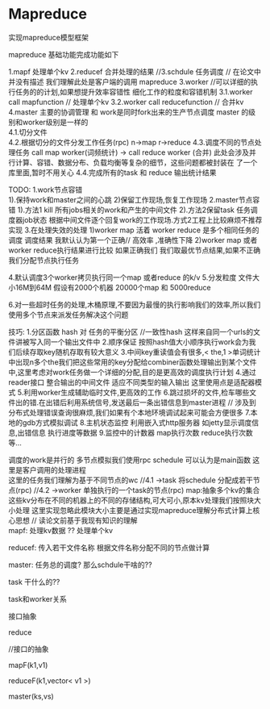 # Mapreduce
实现mapreduce模型框架




mapreduce 基础功能完成功能如下

1.mapf     处理单个kv
2.reducef  合并处理的结果
//3.schdule  任务调度  // 在论文中并没有描述  我们理解此处是客户端的调用 mapreduce
3.worker //可以详细的执行任务的的计划,如果想提升效率容错性 细化工作的粒度和容错机制
3.1.worker  call mapfunction // 处理单个kv
3.2.worker call reducefunction // 合并kv
4.master  主要的协调管理  和 work是同时fork出来的生产节点调度
master 的级别和worker级别是一样的  
4.1.切分文件   
4.2.根据切分的文件分发工作任务(rpc)  n->map     r->reduce
4.3.调度不同的节点处理任务  call map worker(词频统计)  ->  call reduce worker (合并)
  此处会涉及并行计算、容错、数据分布、负载均衡等复杂的细节，这些问题都被封装在 了一个库里面,暂时不用关心
4.4.完成所有的task 和 reduce  输出统计结果



TODO:
1.work节点容错   
  1).保持work和master之间的心跳
  2)保留工作现场,恢复工作现场
2.master节点容错
  1).方法1 kill 所有jobs相关的work和产生的中间文件
  2).方法2保留task 任务调度器job状态 根据中间文件逐个回复work的工作现场.方式2工程上比较麻烦不推荐实现
3.在处理失效的处理
  1)worker map 活着 worker reduce 是多个相同任务的调度 调度结果 我默认认为第一个正确// 高效率 ,准确性下降
  2)worker map 或者worker reduce执行结果进行比较 如果正确我们 我们取最优节点结果,如果不正确我们分配节点执行任务

4.默认调度3个worker拷贝执行同一个map 或者reduce 的k/v
5.分发粒度  文件大小16M到64M 
假设有2000个机器  20000个map 和 5000reduce

6.对一些超时任务的处理,木桶原理,不要因为最慢的执行影响我们的效率,所以我们使用多个节点来派发任务解决这个问题


技巧:
1.分区函数
hash 对 任务的平衡分区  //一致性hash
这样来自同一个urls的文件讲被写入同一个输出文件中
2.顺序保证
按照hash值大小顺序执行work会为我们后续存取key随机存取有较大意义
3.中间key重读值会有很多,< the,1 >单词统计中出现n多个the我们把这些常用的key分配给combiner函数处理输出到某个文件中,这里考虑对work任务做一个详细的分配,目的是更高效的调度执行计划
4.通过reader接口  整合输出的中间文件  适应不同类型的输入输出
这里使用点是适配器模式
5.利用worker生成辅助临时文件,更高效的工作
6.跳过损坏的文件,检车哪些文件出的错.在出错后利用系统信号,发送最后一条出错信息到master进程
// 涉及到分布式处理错误查询很麻烦,我们如果有个本地环境调试起来可能会方便很多
7.本地的gdb方式模拟调试
8.主机状态监控  利用嵌入式http服务器 如jetty显示调度信息,出错信息
执行进度等数据
9.监控中的计数器  map执行次数  reduce执行次数 等...



调度的work是并行的
多节点模拟我们使用rpc
schedule  可以认为是main函数  这里是客户调用的处理进程  
这里的任务我们理解为基于不同节点的wc
//4.1 ->task  将schedule 分配成若干节点(rpc)
//4.2 ->worker  单独执行的一个task的节点(rpc)
map:抽象多个kv的集合  这些kv分布在不同的机器上的不同的存储结构,可大可小,原本kv处理我们按照块大小处理
这里实现忽略此模块大小主要是通过实现mapreduce理解分布式计算上核心思想
// 读论文前基于我现有知识的理解  
mapf:  处理kv数据   ??  处理单个kv

reducef:  传入若干文件名称   根据文件名称分配不同的节点做计算   

master:  任务总的调度?  那么schdule干啥的??

task 干什么的?? 

task和worker关系

接口抽象

reduce







//接口的抽象



mapF(k1,v1)

reduceF(k1,vector< v1 >)

master(ks,vs)

 
